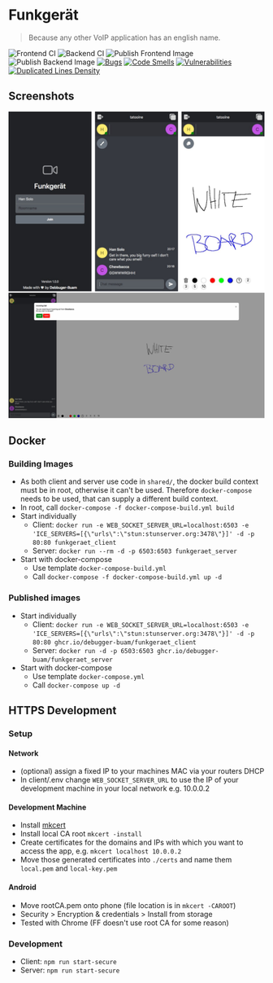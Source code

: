 # Funkgerät

>  Because any other VoIP application has an english name.

![Frontend CI](https://github.com/Debugger-Buam/Funkgeraet/workflows/Frontend%20CI/badge.svg) 
![Backend CI](https://github.com/Debugger-Buam/Funkgeraet/workflows/Backend%20CI/badge.svg) 
![Publish Frontend Image](https://github.com/Debugger-Buam/Funkgeraet/workflows/Publish%20Frontend%20Image/badge.svg) 
![Publish Backend Image](https://github.com/Debugger-Buam/Funkgeraet/workflows/Publish%20Backend%20Image/badge.svg) 
[![Bugs](https://sonarcloud.io/api/project_badges/measure?project=Debugger-Buam_Funkgeraet&metric=bugs)](https://sonarcloud.io/dashboard?id=Debugger-Buam_Funkgeraet)
[![Code Smells](https://sonarcloud.io/api/project_badges/measure?project=Debugger-Buam_Funkgeraet&metric=code_smells)](https://sonarcloud.io/dashboard?id=Debugger-Buam_Funkgeraet)
[![Vulnerabilities](https://sonarcloud.io/api/project_badges/measure?project=Debugger-Buam_Funkgeraet&metric=vulnerabilities)](https://sonarcloud.io/dashboard?id=Debugger-Buam_Funkgeraet)
[![Duplicated Lines Density](https://sonarcloud.io/api/project_badges/measure?project=Debugger-Buam_Funkgeraet&metric=duplicated_lines_density)](https://sonarcloud.io/dashboard?id=Debugger-Buam_Funkgeraet)

## Screenshots

<img src="screenshots/gallery.png" alt="Example images on iOS"/>

<img src="screenshots/call_web.jpeg" alt="Webview" />

## Docker

### Building Images
- As both client and server use code in `shared/`, the docker build context must be in root, otherwise it can't be used. Therefore `docker-compose` needs to be used, that can supply a different build context.
- In root, call `docker-compose -f docker-compose-build.yml build`
- Start individually
  - Client: `docker run -e WEB_SOCKET_SERVER_URL=localhost:6503 -e 'ICE_SERVERS=[{\"urls\":\"stun:stunserver.org:3478\"}]' -d -p 80:80 funkgeraet_client`
  - Server: `docker run --rm -d -p 6503:6503 funkgeraet_server`
- Start with docker-compose
  - Use template `docker-compose-build.yml`
  - Call `docker-compose -f docker-compose-build.yml up -d`

### Published images
- Start individually
  - Client: `docker run -e WEB_SOCKET_SERVER_URL=localhost:6503 -e 'ICE_SERVERS=[{\"urls\":\"stun:stunserver.org:3478\"}]' -d -p 80:80 ghcr.io/debugger-buam/funkgeraet_client`
  - Server: `docker run -d -p 6503:6503 ghcr.io/debugger-buam/funkgeraet_server`
- Start with docker-compose
  - Use template `docker-compose.yml`
  - Call `docker-compose up -d`

## HTTPS Development
### Setup
#### Network
- (optional) assign a fixed IP to your machines MAC via your routers DHCP
- In client/.env change `WEB_SOCKET_SERVER_URL` to use the IP of your development machine in your local network e.g. 10.0.0.2

#### Development Machine
- Install [mkcert](https://github.com/FiloSottile/mkcert)
- Install local CA root `mkcert -install`
- Create certificates for the domains and IPs with which you want to access the app, e.g. `mkcert localhost 10.0.0.2`
- Move those generated certificates into `./certs` and name them `local.pem` and `local-key.pem`

#### Android
- Move rootCA.pem onto phone (file location is in `mkcert -CAROOT`)
- Security > Encryption & credentials > Install from storage
- Tested with Chrome (FF doesn't use root CA for some reason)

### Development
- Client: `npm run start-secure`
- Server: `npm run start-secure`
